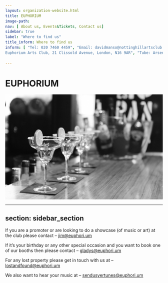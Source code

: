 ```yaml
---
layout: organization-website.html
title: EUPHORIUM
image-path:
nav: [ About us, Events&Tickets, Contact us]
sidebar: true
label: "Where to find us"
title_inform: Where to find us
inform: [ "Tel: 020 7460 4459", "Email: davidmanso@nottinghillartsclub.com", "Address:
Euphorium Arts Club, 21 Clissold Avenue, London, N16 9AR", "Tube: Arsenal (10 min)", "Bus: 28, 52, 9 4, 148, 328, 390" ]

---
```

# EUPHORIUM

![](../../assets/images/euphorium-1.jpg)

---
section: sidebar_section
---

If you are a  promoter  or are looking to do a  showcase  (of music or art) at the club please contact – [jim@euphori.um](mailto:jim@euphori.um)

If it’s your  birthday  or any other  special occasion  and you want to book one of our booths then please contact – [gladys@euphori.um](mailto:gladys@euphori.um)

For any  lost property  please get in touch with us at – [lostandfound@euphori.um](mailto:lostandfound@euphori.um)

We also want to hear  your music  at – [sendusyertunes@euphori.um](mailto:sendusyertunes@euphori.um)
